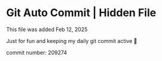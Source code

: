 # Git Auto Commit | Hidden File

This file was added Feb 12, 2025

Just for fun and keeping my daily git commit active 🤪

commit number: 209274
